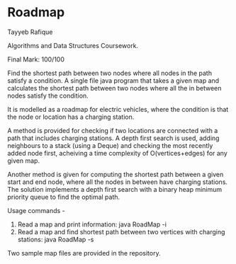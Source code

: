 # Roadmap

Tayyeb Rafique 

Algorithms and Data Structures Coursework.

Final Mark: 100/100

Find the shortest path between two nodes where all nodes in the path satisfy a condition.
A single file java program that takes a given map and calculates the shortest path between two nodes where all the in between nodes satisfy the condition.

It is modelled as a roadmap for electric vehicles, where the condition is that the node or location has a charging station.

A method is provided for checking if two locations are connected with a path that includes charging stations.
A depth first search is used, adding neighbours to a stack (using a Deque) and checking the most recently added node first,
acheiving a time complexity of O(vertices+edges) for any given map.

Another method is given for computing the shortest path between a given start and end node, where
all the nodes in between have charging stations.
The solution implements a depth first search with a binary heap minimum priority queue to find the optimal path.


Usage commands -   
1. Read a map and print information: java RoadMap -i <MapFile>
2. Read a map and find shortest path between two vertices with charging stations: java RoadMap -s <MapFile> <StartVertexIndex> <EndVertexIndex>

Two sample map files are provided in the repository. 
